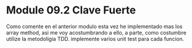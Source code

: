 # Module 09.2 Clave Fuerte

Como comente en el anterior modulo esta vez he implementado mas los array method, asi me voy acostumbrando a ello, a parte, como costumbre utilize la metodoligia TDD.
implemente varios unit test para cada funcion.
